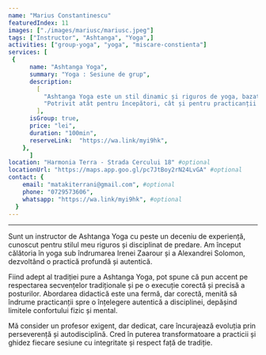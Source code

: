 ```yaml
---
name: "Marius Constantinescu"
featuredIndex: 11
images: ["./images/mariusc/mariusc.jpeg"]
tags: ["Instructor", "Ashtanga", "Yoga",]
activities: ["group-yoga", "yoga", "miscare-constienta"]
services: [
 {
      name: "Ashtanga Yoga",
      summary: "Yoga : Sesiune de grup",
      description:
        [
          "Ashtanga Yoga este un stil dinamic și riguros de yoga, bazat pe o secvență fixă de posturi (asane) sincronizate cu respirația (ujjayi) și tehnici specifice de focalizare (drishti, bandha). Creată de Sri K. Pattabhi Jois, această practică intensă dezvoltă forța, flexibilitatea și concentrarea mentală, inducând un flux meditativ profund.",
          "Potrivit atât pentru începători, cât și pentru practicanții avansați, Ashtanga Yoga susține detoxifierea corpului, îmbunătățirea circulației și echilibrul emoțional, fiind o călătorie interioară de autocunoaștere și transformare.",
        ],
      isGroup: true,
      price: "lei",
      duration: "100min",
      reserveLink:  "https://wa.link/myi9hk",
    },
      ]
location: "Harmonia Terra - Strada Cercului 18" #optional
locationUrl: "https://maps.app.goo.gl/pc7JtBoy2rN24LvGA" #optional
contact: {
    email: "matakiterrani@gmail.com", #optional
    phone: "0729573606",
    whatsapp: "https://wa.link/myi9hk", #optional
  }
---
```

---

Sunt un instructor de Ashtanga Yoga cu peste un deceniu de experiență, cunoscut pentru stilul meu riguros și disciplinat de predare. Am început călătoria în yoga sub îndrumarea Irenei Zaarour și a Alexandrei Solomon, dezvoltând o practică profundă și autentică.

Fiind adept al tradiției pure a Ashtanga Yoga, pot spune că pun accent pe respectarea secvențelor tradiționale și pe o execuție corectă și precisă a posturilor. Abordarea didactică este una fermă, dar corectă, menită să îndrume practicanții spre o înțelegere autentică a disciplinei, depășind limitele confortului fizic și mental.

Mă consider un profesor exigent, dar dedicat, care încurajează evoluția prin perseverență și autodisciplină. Cred în puterea transformatoare a practicii și ghidez fiecare sesiune cu integritate și respect față de tradiție.
